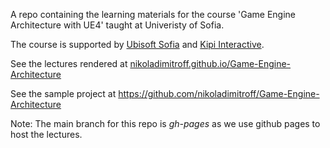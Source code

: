 A repo containing the learning materials for the course
'Game Engine Architecture with UE4' taught at Univeristy of Sofia.

The course is supported by [Ubisoft Sofia](https://ubisoft.com) and [Kipi Interactive](http://www.kipiinteractive.com/).

See the lectures rendered at
[nikoladimitroff.github.io/Game-Engine-Architecture](http://nikoladimitroff.github.io/Game-Engine-Architecture)

See the sample project at
https://github.com/nikoladimitroff/Game-Engine-Architecture

Note: The main branch for this repo is *gh-pages* as we use github pages
to host the lectures.
